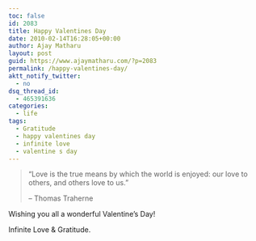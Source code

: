 ```yaml
---
toc: false
id: 2083
title: Happy Valentines Day
date: 2010-02-14T16:28:05+00:00
author: Ajay Matharu
layout: post
guid: https://www.ajaymatharu.com/?p=2083
permalink: /happy-valentines-day/
aktt_notify_twitter:
  - no
dsq_thread_id:
  - 465391636
categories:
  - life
tags:
  - Gratitude
  - happy valentines day
  - infinite love
  - valentine s day
---
```

> <div>
>   &#8220;Love is the true means by which the world is enjoyed: our love to others, and others love to us.&#8221;</p> 
>   
>   <p>
>     &#8211; Thomas Traherne
>   </p>
> </div>

Wishing you all a wonderful Valentine&#8217;s Day! 

Infinite Love & Gratitude.

